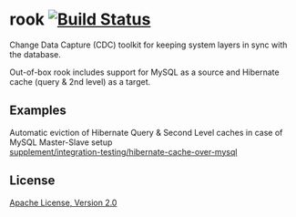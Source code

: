 # rook [![Build Status](https://travis-ci.org/shyiko/rook.png?branch=master)](https://travis-ci.org/shyiko/rook)

Change Data Capture (CDC) toolkit for keeping system layers in sync with the database.

Out-of-box rook includes support for MySQL as a source and Hibernate cache (query & 2nd level) as a target.

Examples
---------------

Automatic eviction of Hibernate Query & Second Level caches in case of MySQL Master-Slave setup<br/>
[supplement/integration-testing/hibernate-cache-over-mysql](https://github.com/shyiko/rook/tree/master/supplement/integration-testing/hibernate-cache-over-mysql)

License
---------------

[Apache License, Version 2.0](http://www.apache.org/licenses/LICENSE-2.0)
